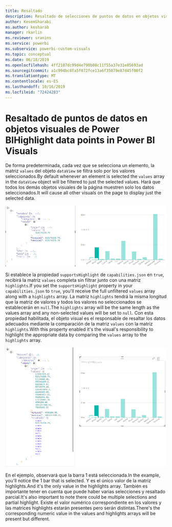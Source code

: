 ```yaml
---
title: Resaltado
description: Resaltado de selecciones de puntos de datos en objetos visuales de Power BI
author: KesemSharabi
ms.author: kesharab
manager: rkarlin
ms.reviewer: sranins
ms.service: powerbi
ms.subservice: powerbi-custom-visuals
ms.topic: conceptual
ms.date: 06/18/2019
ms.openlocfilehash: 4ff2187dc99d4e790b08c11f55a37e31e85693ad
ms.sourcegitcommit: a1c994bc8fa5f072fce13a6f35079e87d45f00f2
ms.translationtype: MT
ms.contentlocale: es-ES
ms.lasthandoff: 10/16/2019
ms.locfileid: "72424283"
---
```

# <a name="highlight-data-points-in-power-bi-visuals"></a><span data-ttu-id="72e75-103">Resaltado de puntos de datos en objetos visuales de Power BI</span><span class="sxs-lookup"><span data-stu-id="72e75-103">Highlight data points in Power BI Visuals</span></span>

<span data-ttu-id="72e75-104">De forma predeterminada, cada vez que se selecciona un elemento, la matriz `values` del objeto `dataView` se filtra solo por los valores seleccionados.</span><span class="sxs-lookup"><span data-stu-id="72e75-104">By default whenever an element is selected the `values` array in the `dataView` object will be filtered to just the selected values.</span></span> <span data-ttu-id="72e75-105">Hará que todos los demás objetos visuales de la página muestren solo los datos seleccionados.</span><span class="sxs-lookup"><span data-stu-id="72e75-105">It will cause all other visuals on the page to display just the selected data.</span></span>

![Comportamiento predeterminado del resaltado de "DataView"](./media/highlight-dataview.png)

<span data-ttu-id="72e75-107">Si establece la propiedad `supportsHighlight` de `capabilities.json` en `true`, recibirá la matriz `values` completa sin filtrar junto con una matriz `highlights`.</span><span class="sxs-lookup"><span data-stu-id="72e75-107">If you set the `supportsHighlight` property in your `capabilities.json` to `true`, you'll receive the full unfiltered `values` array along with a `highlights` array.</span></span> <span data-ttu-id="72e75-108">La matriz `highlights` tendrá la misma longitud que la matriz de valores y todos los valores no seleccionados se establecerán en `null`.</span><span class="sxs-lookup"><span data-stu-id="72e75-108">The `highlights` array will be the same length as the values array and any non-selected values will be set to `null`.</span></span> <span data-ttu-id="72e75-109">Con esta propiedad habilitada, el objeto visual es el responsable de resaltar los datos adecuados mediante la comparación de la matriz `values` con la matriz `highlights`.</span><span class="sxs-lookup"><span data-stu-id="72e75-109">With this property enabled it's the visual's responsibility to highlight the appropriate data by comparing the `values` array to the `highlights` array.</span></span>

![Compatibilidad con el resaltado en la vista de datos](./media/highlight-dataview-supports.png)

<span data-ttu-id="72e75-111">En el ejemplo, observará que la barra 1 está seleccionada.</span><span class="sxs-lookup"><span data-stu-id="72e75-111">In the example, you'll notice the 1 bar that is selected.</span></span> <span data-ttu-id="72e75-112">Y es el único valor de la matriz highlights.</span><span class="sxs-lookup"><span data-stu-id="72e75-112">And it's the only value in the highlights array.</span></span> <span data-ttu-id="72e75-113">También es importante tener en cuenta que puede haber varias selecciones y resaltado parcial.</span><span class="sxs-lookup"><span data-stu-id="72e75-113">It's also important to note there could be multiple selections and partial highlight.</span></span> <span data-ttu-id="72e75-114">Existe el valor numérico correspondiente en los valores y las matrices highlights estarán presentes pero serán distintas.</span><span class="sxs-lookup"><span data-stu-id="72e75-114">There's the corresponding numeric value in the values and highlights arrays will be present but different.</span></span>
